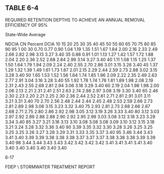 <!-- NEEDS USER REVIEW -->
## TABLE  6-4 
 
REQUIRED  RETENTION  DEPTHS  TO  ACHIEVE  AN 
ANNUAL  REMOVAL  EFFICIENCY  OF 95% 
 

 

 
State-Wide Average
 
 
NDCIA 
CN 
Percent DCIA 
10 
15 
20 
25 
30 
35 
40 
45 
50 
55 
60 
65 
70 
75 
80 
85 
90 
95 
1 00 
30 
0.70 
0.77 
0.90 
1.04 
1.19 
1.35 
1.51 
1.67 
1.84 
2.00 
2.16 
2.33 
2.49 
2.66 
2.82 
2.98 
3.13 
3.27 
3.40 
35 
0.88 
0.91 
1.01 
1.13 
1.27 
1.42 
1.57 
1.72 
1.88 
2.04 
2.20 
2.36 
2.52 
2.68 
2.84 
2.99 
3.14 
3.27 
3.40 
40 
1.11 
1.08 
1.15 
1.25 
1.37 
1.50 
1.64 
1.79 
1.94 
2.09 
2.24 
2.40 
2.55 
2.70 
2.86 
3.01 
3.15 
3.28 
3.40 
45 
1.37 
1.29 
1.32 
1.39 
1.49 
1.61 
1.73 
1.87 
2.01 
2.15 
2.29 
2.44 
2.59 
2.73 
2.88 
3.02 
3.15 
3.28 
3.40 
50 
1.65 
1.53 
1.52 
1.56 
1.64 
1.74 
1.85 
1.96 
2.09 
2.22 
2.35 
2.49 
2.63 
2.77 
2.91 
3.04 
3.16 
3.28 
3.40 
55 
1.92 
1.78 
1.74 
1.76 
1.81 
1.89 
1.98 
2.08 
2.19 
2.31 
2.43 
2.55 
2.68 
2.81 
2.94 
3.06 
3.18 
3.29 
3.40 
60 
2.19 
2.04 
1.98 
1.98 
2.00 
2.06 
2.13 
2.21 
2.31 
2.41 
2.51 
2.63 
2.74 
2.86 
2.97 
3.08 
3.19 
3.30 
3.40 
65 
2.46 
2.30 
2.23 
2.20 
2.21 
2.25 
2.30 
2.36 
2.44 
2.52 
2.61 
2.71 
2.81 
2.91 
3.01 
3.11 
3.21 
3.31 
3.40 
70 
2.70 
2.56 
2.48 
2.44 
2.44 
2.45 
2.48 
2.53 
2.59 
2.66 
2.73 
2.81 
2.89 
2.98 
3.06 
3.15 
3.23 
3.32 
3.40 
75 
2.93 
2.81 
2.73 
2.68 
2.66 
2.67 
2.68 
2.71 
2.75 
2.80 
2.86 
2.92 
2.98 
3.05 
3.12 
3.19 
3.26 
3.33 
3.40 
80 
3.12 
3.03 
2.97 
2.92 
2.89 
2.88 
2.88 
2.90 
2.92 
2.95 
2.99 
3.03 
3.08 
3.12 
3.18 
3.23 
3.29 
3.34 
3.40 
85 
3.27 
3.21 
3.16 
3.13 
3.10 
3.08 
3.08 
3.08 
3.09 
3.10 
3.12 
3.15 
3.18 
3.21 
3.24 
3.28 
3.32 
3.36 
3.40 
90 
3.39 
3.35 
3.32 
3.30 
3.28 
3.26 
3.25 
3.25 
3.25 
3.25 
3.26 
3.27 
3.28 
3.29 
3.31 
3.33 
3.35 
3.37 
3.40 
95 
3.46 
3.44 
3.43 
3.41 
3.40 
3.39 
3.39 
3.38 
3.38 
3.38 
3.37 
3.37 
3.37 
3.38 
3.38 
3.38 
3.39 
3.39 
3.40 
98 
3.44 
3.44 
3.43 
3.43 
3.42 
3.42 
3.42 
3.42 
3.41 
3.41 
3.41 
3.41 
3.40 
3.40 
3.40 
3.40 
3.40 
3.40 
3.40 
 
6-17

FDEP \ STORMWATER  TREATMENT  REPORT
